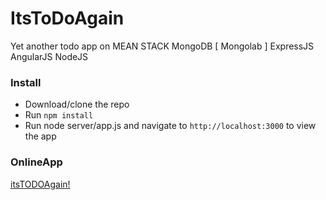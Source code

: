ItsToDoAgain
=============
Yet another todo app on MEAN STACK 
MongoDB [ Mongolab ] 
ExpressJS
AngularJS
NodeJS

### Install

* Download/clone the repo
* Run `npm install`
* Run node server/app.js and navigate to `http://localhost:3000` to view the app

### OnlineApp

[itsTODOAgain! ](https://itstodogain.herokuapp.com/)
